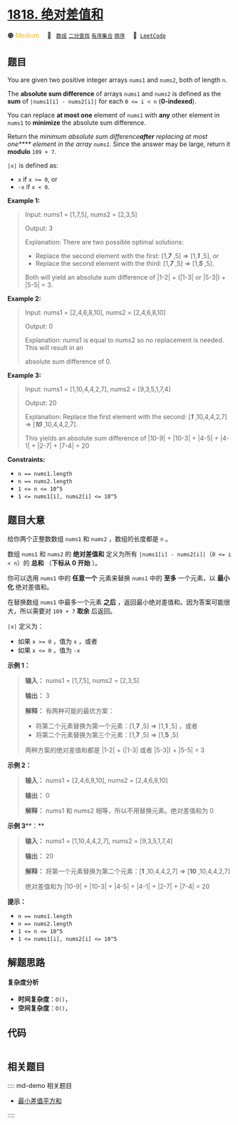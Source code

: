 # [1818. 绝对差值和](https://leetcode.com/problems/minimum-absolute-sum-difference)

🟠 <font color=#ffb800>Medium</font>&emsp; 🔖&ensp; [`数组`](/leetcode/outline/tag/array.md) [`二分查找`](/leetcode/outline/tag/binary-search.md) [`有序集合`](/leetcode/outline/tag/ordered-set.md) [`排序`](/leetcode/outline/tag/sorting.md)&emsp; 🔗&ensp;[`LeetCode`](https://leetcode.com/problems/minimum-absolute-sum-difference)


## 题目

You are given two positive integer arrays `nums1` and `nums2`, both of length
`n`.

The **absolute sum difference** of arrays `nums1` and `nums2` is defined as
the **sum** of `|nums1[i] - nums2[i]|` for each `0 <= i < n` (**0-indexed**).

You can replace **at most one** element of `nums1` with **any** other element
in `nums1` to **minimize** the absolute sum difference.

Return the _minimum absolute sum difference**after** replacing at most one****
element in the array `nums1`._ Since the answer may be large, return it
**modulo** `109 + 7`.

`|x|` is defined as:

  * `x` if `x >= 0`, or
  * `-x` if `x < 0`.



**Example 1:**

> Input: nums1 = [1,7,5], nums2 = [2,3,5]
> 
> Output: 3
> 
> Explanation: There are two possible optimal solutions:
> - Replace the second element with the first: [1,_**7**_ ,5] => [1,_**1**_ ,5], or
> - Replace the second element with the third: [1,_**7**_ ,5] => [1,_**5**_ ,5].
> 
> Both will yield an absolute sum difference of |1-2| + (|1-3| or |5-3|) + |5-5| = 3.

**Example 2:**

> Input: nums1 = [2,4,6,8,10], nums2 = [2,4,6,8,10]
> 
> Output: 0
> 
> Explanation: nums1 is equal to nums2 so no replacement is needed. This will result in an 
> 
> absolute sum difference of 0.

**Example 3:**

> Input: nums1 = [1,10,4,4,2,7], nums2 = [9,3,5,1,7,4]
> 
> Output: 20
> 
> Explanation: Replace the first element with the second: [_**1**_ ,10,4,4,2,7] => [_**10**_ ,10,4,4,2,7].
> 
> This yields an absolute sum difference of |10-9| + |10-3| + |4-5| + |4-1| + |2-7| + |7-4| = 20

**Constraints:**

  * `n == nums1.length`
  * `n == nums2.length`
  * `1 <= n <= 10^5`
  * `1 <= nums1[i], nums2[i] <= 10^5`


## 题目大意

给你两个正整数数组 `nums1` 和 `nums2` ，数组的长度都是 `n` 。

数组 `nums1` 和 `nums2` 的 **绝对差值和** 定义为所有 `|nums1[i] - nums2[i]|`（`0 <= i < n`）的
**总和** （**下标从 0 开始** ）。

你可以选用 `nums1` 中的 **任意一个** 元素来替换 `nums1` 中的 **至多** 一个元素，以 **最小化** 绝对差值和。

在替换数组 `nums1` 中最多一个元素 **之后** ，返回最小绝对差值和。因为答案可能很大，所以需要对 `109 + 7` **取余** 后返回。

`|x|` 定义为：

  * 如果 `x >= 0` ，值为 `x` ，或者
  * 如果 `x <= 0` ，值为 `-x`

**示例 1：**

> 
> 
> 
> 
> 
> **输入：** nums1 = [1,7,5], nums2 = [2,3,5]
> 
> **输出：** 3
> 
> **解释：** 有两种可能的最优方案：
> - 将第二个元素替换为第一个元素：[1,**7** ,5] => [1,**1** ,5] ，或者
> - 将第二个元素替换为第三个元素：[1,**7** ,5] => [1,**5** ,5]
> 
> 两种方案的绝对差值和都是 |1-2| + (|1-3| 或者 |5-3|) + |5-5| = 3
> 
> 

**示例 2：**

> 
> 
> 
> 
> 
> **输入：** nums1 = [2,4,6,8,10], nums2 = [2,4,6,8,10]
> 
> **输出：** 0
> 
> **解释：** nums1 和 nums2 相等，所以不用替换元素。绝对差值和为 0
> 
> 

**示例 3****：**

> 
> 
> 
> 
> 
> **输入：** nums1 = [1,10,4,4,2,7], nums2 = [9,3,5,1,7,4]
> 
> **输出：** 20
> 
> **解释：** 将第一个元素替换为第二个元素：[**1** ,10,4,4,2,7] => [**10** ,10,4,4,2,7]
> 
> 绝对差值和为 |10-9| + |10-3| + |4-5| + |4-1| + |2-7| + |7-4| = 20
> 
> 

**提示：**

  * `n == nums1.length`
  * `n == nums2.length`
  * `1 <= n <= 10^5`
  * `1 <= nums1[i], nums2[i] <= 10^5`


## 解题思路

#### 复杂度分析

- **时间复杂度**：`O()`，
- **空间复杂度**：`O()`，

## 代码

```javascript

```

## 相关题目

:::: md-demo 相关题目
- [最小差值平方和](https://leetcode.com/problems/minimum-sum-of-squared-difference)

::::
